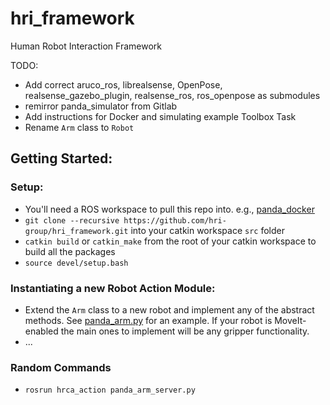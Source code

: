 # hri_framework
Human Robot Interaction Framework

TODO:
- Add correct aruco_ros, librealsense, OpenPose, realsense_gazebo_plugin, realsense_ros, ros_openpose as submodules
- remirror panda_simulator from Gitlab
- Add instructions for Docker and simulating example Toolbox Task
- Rename `Arm` class to `Robot`

## Getting Started:

### Setup:
- You'll need a ROS workspace to pull this repo into. e.g., [panda_docker](https://github.com/hri-group/panda_docker.git)
- `git clone --recursive https://github.com/hri-group/hri_framework.git` into your catkin workspace `src` folder
- `catkin build` or `catkin_make` from the root of your catkin workspace to build all the packages
- `source devel/setup.bash`

### Instantiating a new Robot Action Module:
- Extend the `Arm` class to a new robot and implement any of the abstract methods. See [panda_arm.py](https://github.com/hri-group/hri_framework/blob/master/hrca_action/src/hrca_action/panda_arm.py) for an example. If your robot is MoveIt-enabled the main ones to implement will be any gripper functionality.
- ...

### Random Commands
- `rosrun hrca_action panda_arm_server.py`
